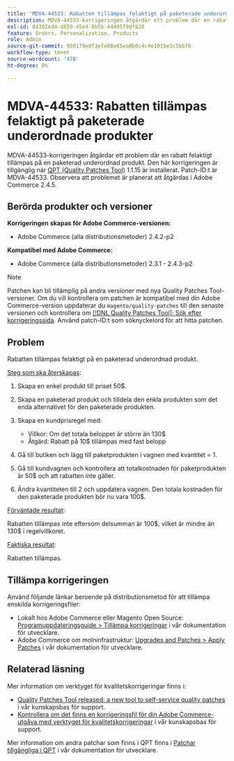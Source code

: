 ```yaml
---
title: 'MDVA-44533: Rabatten tillämpas felaktigt på paketerade underordnade produkter'
description: MDVA-44533-korrigeringen åtgärdar ett problem där en rabatt felaktigt tillämpas på en paketerad underordnad produkt. Den här korrigeringen är tillgänglig när [QPT-verktyget (Quality Patches Tool)](/help/announcements/adobe-commerce-announcements/magento-quality-patches-released-new-tool-to-self-serve-quality-patches.md) 1.1.15 är installerat. Patch-ID:t är MDVA-44533. Observera att problemet är planerat att åtgärdas i Adobe Commerce 2.4.5.
exl-id: 84302ed4-d850-45e4-8b5b-44495f9df820
feature: Orders, Personalization, Products
role: Admin
source-git-commit: 958179e0f3efe08e65ea8b0c4c4e1015e3c5bb76
workflow-type: tm+mt
source-wordcount: '478'
ht-degree: 0%

---
```


# MDVA-44533: Rabatten tillämpas felaktigt på paketerade underordnade produkter

MDVA-44533-korrigeringen åtgärdar ett problem där en rabatt felaktigt tillämpas på en paketerad underordnad produkt. Den här korrigeringen är tillgänglig när [QPT (Quality Patches Tool)](/help/announcements/adobe-commerce-announcements/magento-quality-patches-released-new-tool-to-self-serve-quality-patches.md) 1.1.15 är installerat. Patch-ID:t är MDVA-44533. Observera att problemet är planerat att åtgärdas i Adobe Commerce 2.4.5.

## Berörda produkter och versioner

**Korrigeringen skapas för Adobe Commerce-versionen:**

* Adobe Commerce (alla distributionsmetoder) 2.4.2-p2

**Kompatibel med Adobe Commerce:**

* Adobe Commerce (alla distributionsmetoder) 2.3.1 - 2.4.3-p2

>[!NOTE]
>
>Patchen kan bli tillämplig på andra versioner med nya Quality Patches Tool-versioner. Om du vill kontrollera om patchen är kompatibel med din Adobe Commerce-version uppdaterar du `magento/quality-patches` till den senaste versionen och kontrollera om [[!DNL Quality Patches Tool]: Sök efter korrigeringssida](https://devdocs.magento.com/quality-patches/tool.html#patch-grid). Använd patch-ID:t som söknyckelord för att hitta patchen.

## Problem

Rabatten tillämpas felaktigt på en paketerad underordnad produkt.

<u>Steg som ska återskapas</u>:

1. Skapa en enkel produkt till priset 50$.
1. Skapa en paketerad produkt och tilldela den enkla produkten som det enda alternativet för den paketerade produkten.
1. Skapa en kundprisregel med:

   * Villkor: Om det totala beloppet är större än 130$
   * Åtgärd: Rabatt på 10$ tillämpas med fast belopp

1. Gå till butiken och lägg till paketprodukten i vagnen med kvantitet = 1.
1. Gå till kundvagnen och kontrollera att totalkostnaden för paketprodukten är 50$ och att rabatten inte gäller.
1. Ändra kvantiteten till 2 och uppdatera vagnen. Den totala kostnaden för den paketerade produkten bör nu vara 100$.

<u>Förväntade resultat</u>:

Rabatten tillämpas inte eftersom delsumman är 100\$, vilket är mindre än 130\$ i regelvillkoret.

<u>Faktiska resultat</u>:

Rabatten tillämpas.

## Tillämpa korrigeringen

Använd följande länkar beroende på distributionsmetod för att tillämpa enskilda korrigeringsfiler:

* Lokalt hos Adobe Commerce eller Magento Open Source: [Programuppdateringsguide > Tillämpa korrigeringar](https://devdocs.magento.com/guides/v2.4/comp-mgr/patching/mqp.html) i vår dokumentation för utvecklare.
* Adobe Commerce om molninfrastruktur: [Upgrades and Patches > Apply Patches](https://devdocs.magento.com/cloud/project/project-patch.html) i vår dokumentation för utvecklare.

## Relaterad läsning

Mer information om verktyget för kvalitetskorrigeringar finns i:

* [Quality Patches Tool released: a new tool to self-service quality patches](/help/announcements/adobe-commerce-announcements/magento-quality-patches-released-new-tool-to-self-serve-quality-patches.md) i vår kunskapsbas för support.
* [Kontrollera om det finns en korrigeringsfil för din Adobe Commerce-utgåva med verktyget för kvalitetskorrigeringar](/help/support-tools/patches-available-in-qpt-tool/check-patch-for-magento-issue-with-magento-quality-patches.md) i vår kunskapsbas för support.

Mer information om andra patchar som finns i QPT finns i [Patchar tillgängliga i QPT](https://devdocs.magento.com/quality-patches/tool.html#patch-grid) i vår dokumentation för utvecklare.
